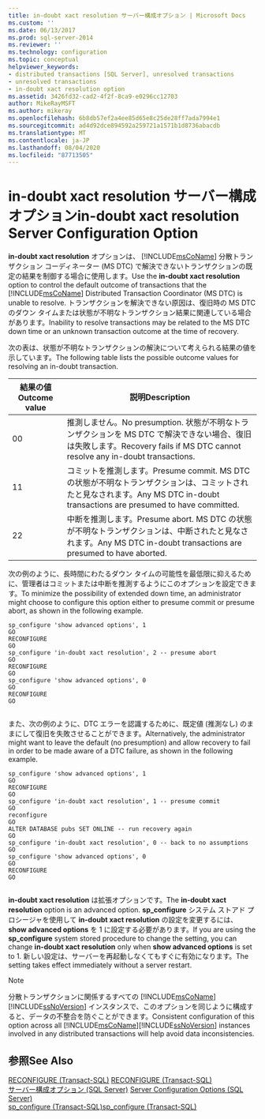 ```yaml
---
title: in-doubt xact resolution サーバー構成オプション | Microsoft Docs
ms.custom: ''
ms.date: 06/13/2017
ms.prod: sql-server-2014
ms.reviewer: ''
ms.technology: configuration
ms.topic: conceptual
helpviewer_keywords:
- distributed transactions [SQL Server], unresolved transactions
- unresolved transactions
- in-doubt xact resolution option
ms.assetid: 3426fd32-cad2-4f2f-8ca9-e0296cc12703
author: MikeRayMSFT
ms.author: mikeray
ms.openlocfilehash: 6b8db57ef2a4ee85d65e8c25de28ff7ada7994e1
ms.sourcegitcommit: ad4d92dce894592a259721a1571b1d8736abacdb
ms.translationtype: MT
ms.contentlocale: ja-JP
ms.lasthandoff: 08/04/2020
ms.locfileid: "87713505"
---
```

# <a name="in-doubt-xact-resolution-server-configuration-option"></a><span data-ttu-id="c68b3-102">in-doubt xact resolution サーバー構成オプション</span><span class="sxs-lookup"><span data-stu-id="c68b3-102">in-doubt xact resolution Server Configuration Option</span></span>
  <span data-ttu-id="c68b3-103">**in-doubt xact resolution** オプションは、 [!INCLUDE[msCoName](../../includes/msconame-md.md)] 分散トランザクション コーディネーター (MS DTC) で解決できないトランザクションの既定の結果を制御する場合に使用します。</span><span class="sxs-lookup"><span data-stu-id="c68b3-103">Use the **in-doubt xact resolution** option to control the default outcome of transactions that the [!INCLUDE[msCoName](../../includes/msconame-md.md)] Distributed Transaction Coordinator (MS DTC) is unable to resolve.</span></span> <span data-ttu-id="c68b3-104">トランザクションを解決できない原因は、復旧時の MS DTC のダウン タイムまたは状態が不明なトランザクション結果に関連している場合があります。</span><span class="sxs-lookup"><span data-stu-id="c68b3-104">Inability to resolve transactions may be related to the MS DTC down time or an unknown transaction outcome at the time of recovery.</span></span>  
  
 <span data-ttu-id="c68b3-105">次の表は、状態が不明なトランザクションの解決について考えられる結果の値を示しています。</span><span class="sxs-lookup"><span data-stu-id="c68b3-105">The following table lists the possible outcome values for resolving an in-doubt transaction.</span></span>  
  
|<span data-ttu-id="c68b3-106">結果の値</span><span class="sxs-lookup"><span data-stu-id="c68b3-106">Outcome value</span></span>|<span data-ttu-id="c68b3-107">説明</span><span class="sxs-lookup"><span data-stu-id="c68b3-107">Description</span></span>|  
|-------------------|-----------------|  
|<span data-ttu-id="c68b3-108">0</span><span class="sxs-lookup"><span data-stu-id="c68b3-108">0</span></span>|<span data-ttu-id="c68b3-109">推測しません。</span><span class="sxs-lookup"><span data-stu-id="c68b3-109">No presumption.</span></span> <span data-ttu-id="c68b3-110">状態が不明なトランザクションを MS DTC で解決できない場合、復旧は失敗します。</span><span class="sxs-lookup"><span data-stu-id="c68b3-110">Recovery fails if MS DTC cannot resolve any in-doubt transactions.</span></span>|  
|<span data-ttu-id="c68b3-111">1</span><span class="sxs-lookup"><span data-stu-id="c68b3-111">1</span></span>|<span data-ttu-id="c68b3-112">コミットを推測します。</span><span class="sxs-lookup"><span data-stu-id="c68b3-112">Presume commit.</span></span> <span data-ttu-id="c68b3-113">MS DTC の状態が不明なトランザクションは、コミットされたと見なされます。</span><span class="sxs-lookup"><span data-stu-id="c68b3-113">Any MS DTC in-doubt transactions are presumed to have committed.</span></span>|  
|<span data-ttu-id="c68b3-114">2</span><span class="sxs-lookup"><span data-stu-id="c68b3-114">2</span></span>|<span data-ttu-id="c68b3-115">中断を推測します。</span><span class="sxs-lookup"><span data-stu-id="c68b3-115">Presume abort.</span></span> <span data-ttu-id="c68b3-116">MS DTC の状態が不明なトランザクションは、中断されたと見なされます。</span><span class="sxs-lookup"><span data-stu-id="c68b3-116">Any MS DTC in-doubt transactions are presumed to have aborted.</span></span>|  
  
 <span data-ttu-id="c68b3-117">次の例のように、長時間にわたるダウン タイムの可能性を最低限に抑えるために、管理者はコミットまたは中断を推測するようにこのオプションを設定できます。</span><span class="sxs-lookup"><span data-stu-id="c68b3-117">To minimize the possibility of extended down time, an administrator might choose to configure this option either to presume commit or presume abort, as shown in the following example.</span></span>  
  
```  
sp_configure 'show advanced options', 1  
GO  
RECONFIGURE  
GO  
sp_configure 'in-doubt xact resolution', 2 -- presume abort  
GO  
RECONFIGURE  
GO  
sp_configure 'show advanced options', 0  
GO  
RECONFIGURE  
GO  
  
```  
  
 <span data-ttu-id="c68b3-118">また、次の例のように、DTC エラーを認識するために、既定値 (推測なし) のままにして復旧を失敗させることができます。</span><span class="sxs-lookup"><span data-stu-id="c68b3-118">Alternatively, the administrator might want to leave the default (no presumption) and allow recovery to fail in order to be made aware of a DTC failure, as shown in the following example.</span></span>  
  
```  
sp_configure 'show advanced options', 1  
GO  
RECONFIGURE  
GO  
sp_configure 'in-doubt xact resolution', 1 -- presume commit  
GO  
reconfigure  
GO  
ALTER DATABASE pubs SET ONLINE -- run recovery again  
GO  
sp_configure 'in-doubt xact resolution', 0 -- back to no assumptions  
GO  
sp_configure 'show advanced options', 0  
GO  
RECONFIGURE  
GO  
  
```  
  
 <span data-ttu-id="c68b3-119">**in-doubt xact resolution** は拡張オプションです。</span><span class="sxs-lookup"><span data-stu-id="c68b3-119">The **in-doubt xact resolution** option is an advanced option.</span></span> <span data-ttu-id="c68b3-120">**sp_configure** システム ストアド プロシージャを使用して **in-doubt xact resolution** の設定を変更するには、 **show advanced options** を 1 に設定する必要があります。</span><span class="sxs-lookup"><span data-stu-id="c68b3-120">If you are using the **sp_configure** system stored procedure to change the setting, you can change **in-doubt xact resolution** only when **show advanced options** is set to 1.</span></span> <span data-ttu-id="c68b3-121">新しい設定は、サーバーを再起動しなくてもすぐに有効になります。</span><span class="sxs-lookup"><span data-stu-id="c68b3-121">The setting takes effect immediately without a server restart.</span></span>  
  
> [!NOTE]  
>  <span data-ttu-id="c68b3-122">分散トランザクションに関係するすべての [!INCLUDE[msCoName](../../includes/msconame-md.md)][!INCLUDE[ssNoVersion](../../includes/ssnoversion-md.md)] インスタンスで、このオプションを同じように構成すると、データの不整合を防ぐことができます。</span><span class="sxs-lookup"><span data-stu-id="c68b3-122">Consistent configuration of this option across all [!INCLUDE[msCoName](../../includes/msconame-md.md)][!INCLUDE[ssNoVersion](../../includes/ssnoversion-md.md)] instances involved in any distributed transactions will help avoid data inconsistencies.</span></span>  
  
## <a name="see-also"></a><span data-ttu-id="c68b3-123">参照</span><span class="sxs-lookup"><span data-stu-id="c68b3-123">See Also</span></span>  
 <span data-ttu-id="c68b3-124">[RECONFIGURE &#40;Transact-SQL&#41;](/sql/t-sql/language-elements/reconfigure-transact-sql) </span><span class="sxs-lookup"><span data-stu-id="c68b3-124">[RECONFIGURE &#40;Transact-SQL&#41;](/sql/t-sql/language-elements/reconfigure-transact-sql) </span></span>  
 <span data-ttu-id="c68b3-125">[サーバー構成オプション &#40;SQL Server&#41;](server-configuration-options-sql-server.md) </span><span class="sxs-lookup"><span data-stu-id="c68b3-125">[Server Configuration Options &#40;SQL Server&#41;](server-configuration-options-sql-server.md) </span></span>  
 [<span data-ttu-id="c68b3-126">sp_configure &#40;Transact-SQL&#41;</span><span class="sxs-lookup"><span data-stu-id="c68b3-126">sp_configure &#40;Transact-SQL&#41;</span></span>](/sql/relational-databases/system-stored-procedures/sp-configure-transact-sql)  
  
  
